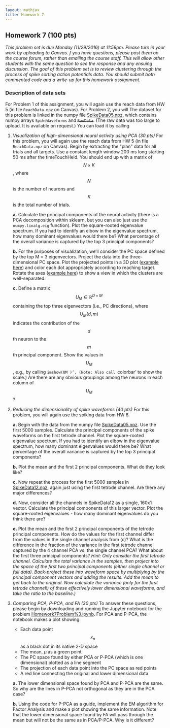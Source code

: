 ```yaml
---
layout: mathjax
title: Homework 7
---
```


## Homework 7 (100 pts)

_This problem set is due Monday (11/29/2016) at 11:59pm. Please turn in your
work by uploading to Canvas. f you have questions, please post them on the
course forum, rather than emailing the course staff. This will allow other
students with the same question to see the response and any ensuing discussion.
The goal of this problem set is to review clustering through the process of
spike sorting action potentials data. You should submit both commented code and
a write-up for this homework assignment._


### Description of data sets
For Problem 1 of this assignment, you will again use the reach data from HW 5 (in file
`ReachData.npz` on Canvas).  For Problem 2, you will
The dataset for this problem is linked in the numpy file
[SpikeData05.npz](SpikeData05.npz), which contains numpy arrays
`SpikeWaveforms` and ~~`RawData`~~. (The raw data was too large to upload. It
is available on request.) You can load it by calling

1. _Visualization of high-dimensional neural activity using PCA (30 pts)_
  For this problem, you will again use the reach data from HW 5 (in file
  `ReachData.npz` on Canvas). Begin by extracting the "plan" data for all trials
  and all targets. Use a constant length window 200 ms long starting 50 ms after
  the timeTouchHeld. You should end up with a matrix of $$N \times K$$, where
  $$N$$ is the number of neurons and $$K$$ is the total number of trials.

    **a.** Calculate the principal components of the neural activity (there is a
    PCA decomposition within sklearn, but you can also just use the
    `numpy.linalg.eig` function). Plot the square-rooted eigenvalue spectrum.
    If you had to identify an elbow in the eigenvalue spectrum, how many
    dominant eigenvalues would there be? What percentage of the overall
    variance is captured by the top 3 principal components?

    **b.** For the purposes of visualization, we’ll consider the PC space defined by
    the top M = 3 eigenvectors. Project the data into the three-dimensional PC
    space. Plot the projected points in a 3D plot
    ([example here](http://matplotlib.org/mpl_toolkits/mplot3d/tutorial.html)) and
    color each dot appropriately according to reaching target. Rotate the axes
    ([example here](http://matplotlib.org/examples/mplot3d/rotate_axes3d_demo.html))
    to show a view in which the clusters are well-separated.

    **c.** Define a matrix $$U_M \in \mathbb{R}^{D \times M}$$ containing the
    top three eigenvectors (i.e., PC directions), where $$U_M (d, m)$$ indicates
    the contribution of the $$d$$th neuron to the $$m$$th principal component.
    Show the values in $$U_M$$, e.g., by calling `imshow(UM )’. (Note: Also
    call `colorbar’ to show the scale.) Are there are any obvious groupings
    among the neurons in each column of $$U_M$$?

2. _Reducing the dimensionality of spike waveforms (40 pts)_
  For this problem, you will again use the spiking data from HW 6.

    **a.** Begin with the data from the numpy file
    [SpikeData05.npz](SpikeData05.npz). Use the first 5000 samples. Calculate
    the principal components of the spike waveforms on the first tetrode channel.
    Plot the square-rooted eigenvalue spectrum. If you had to identify an elbow
    in the eigenvalue spectrum, how many dominant eigenvalues would there be?
    What percentage of the overall variance is captured by the top 3 principal
    components?

    **b.** Plot the mean and the first 2 principal components. What do they
    look like?

    **c.** Now repeat the process for the first 5000 samples in
    [SpikeData12.npz](SpikeData12.npz), again just using the first tetrode
    channel. Are there any major differences?

    **d.** Now, consider all the channels in SpikeData12 as a single, 160x1
    vector. Calculate the principal components of this larger vector. Plot
    the square-rooted eigenvalues - how many dominant eigenvalues do you
    think there are?

    **e.** Plot the mean and the first 2 principal components of the tetrode
    principal components. How do the values for the first channel differ
    from the values in the single channel analysis from (c)? What is the
    difference in the fraction of the variance in the first tetrode channel
    captured by the 4 channel PCA vs. the single channel PCA? What about
    the first three principal components? _Hint: Only consider
    the first tetrode channel. Calculate the total variance in the samples,
    then project into the space of the first two principal components (either
    single channel or full data). Back-project these into waveform space
    by multiplying by the principal component vectors and adding the results.
    Add the mean to get back to the original. Now calculate the variance (only
    for the first tetrode channel!) of these effectively lower dimensional
    waveforms, and take the ratio to the baseline.)_

3. _Comparing PCA, P-PCA, and FA (30 pts)_
    To answer these questions, please begin by downloading and running the
    Jupyter notebook for the problem
    [Homework7Problem%3.ipynb](https://elec548.github.io/Assignments/Homework7Problem%3.ipynb).
    For PCA and P-PCA, the notebook makes a plot showing:
      - Each data point $$x_n$$ as a black dot in its native 2-D space
      - The mean, $\mu$  as a green point
      - The PC space found by either PCA or P-PCA (which is one dimensional)
      plotted as a line segment
      - The projection of each data point into the PC space as red points
      - A red line connecting the original and lower dimensional data

    **a.** The lower dimensional space found by PCA and P-PCA are the same.
    So why are the lines in P-PCA not orthogonal as they are in the PCA
    case?

    **b.** Using the code for P-PCA as a guide, implement the EM algorithm
    for Factor Analysis and make a plot showing the same information. Note that
    the lower dimensional space found by FA will pass through the mean but
    will not be the same as in PCA/P-PCA. Why is it different?
